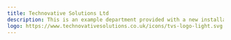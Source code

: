 ```yaml
---
title: Technovative Solutions Ltd
description: This is an example department provided with a new installation of JKAN
logo: https://www.technovativesolutions.co.uk/icons/tvs-logo-light.svg
---
```

